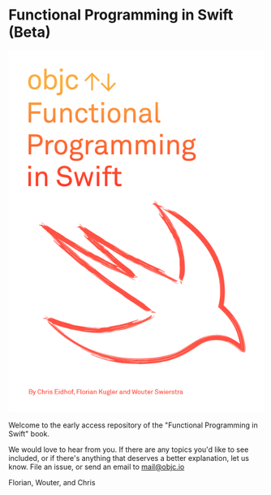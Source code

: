 # Functional Programming in Swift (Beta)

![](cover.png)

Welcome to the early access repository of the "Functional Programming in Swift" book.

We would love to hear from you. If there are any topics you'd like to see
included, or if there's anything that deserves a better explanation, let us
know. File an issue, or send an email to mail@objc.io 

Florian, Wouter, and Chris
